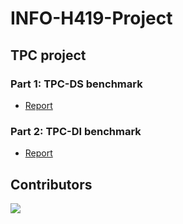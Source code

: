# INFO-H419-Project

## TPC project

### Part 1: TPC-DS benchmark
- [Report](Part%201/report/Report.pdf)

### Part 2: TPC-DI benchmark
- [Report](Part%202/report/Report.pdf)
 
## Contributors

<a href="https://github.com/ybakkali/INFO-H419-Project/graphs/contributors">
  <img src="https://contributors-img.web.app/image?repo=ybakkali/INFO-H419-Project" />
</a>
